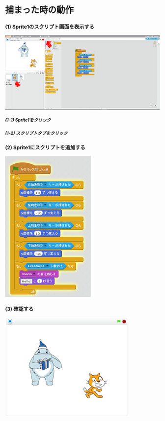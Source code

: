 # 捕まった時の動作


### (1) Sprite1のスクリプト画面を表示する
![](v01.png)
##### (1-1) Sprite1をクリック
##### (1-2) スクリプトタブをクリック

### (2) Sprite1にスクリプトを追加する

![](vs01.png)


### (3) 確認する
![](con01.png)


